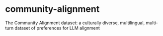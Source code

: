 # community-alignment
The Community Alignment dataset: a culturally diverse, multilingual, multi-turn dataset of preferences for LLM alignment
